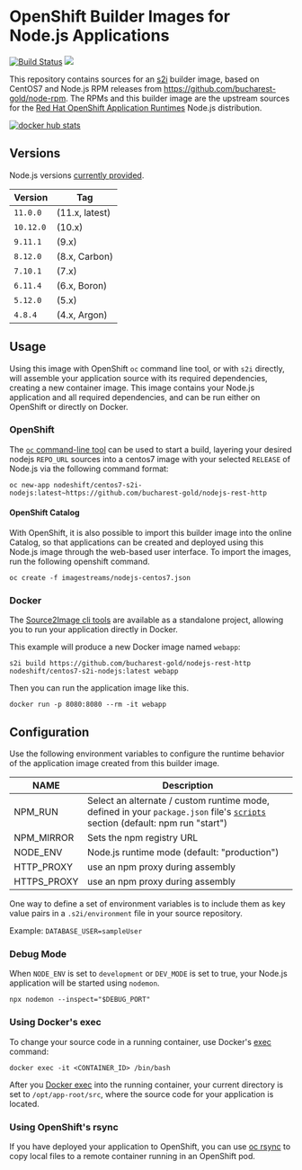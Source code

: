# OpenShift Builder Images for Node.js Applications

[![Build Status](https://travis-ci.org/bucharest-gold/centos7-s2i-nodejs.svg?branch=master)](https://travis-ci.org/bucharest-gold/centos7-s2i-nodejs)
[![](https://images.microbadger.com/badges/image/nodeshift/centos7-s2i-nodejs.svg)](https://microbadger.com/images/nodeshift/centos7-s2i-nodejs "Get your own image badge on microbadger.com")

This repository contains sources for an [s2i](https://github.com/openshift/source-to-image) builder image, based on CentOS7 and Node.js RPM releases from https://github.com/bucharest-gold/node-rpm. The RPMs and this builder image are the upstream
sources for the [Red Hat OpenShift Application Runtimes](https://developers.redhat.com/products/rhoar/overview/) Node.js
distribution.

[![docker hub stats](http://dockeri.co/image/nodeshift/centos7-s2i-nodejs)](https://hub.docker.com/r/nodeshift/centos7-s2i-nodejs/)

## Versions

Node.js versions [currently provided](https://hub.docker.com/r/nodeshift/centos7-s2i-nodejs/tags).

Version  | Tag
-------- | -----
`11.0.0` | (11.x, latest)
`10.12.0`| (10.x)
`9.11.1` | (9.x)
`8.12.0` | (8.x, Carbon)
`7.10.1` | (7.x)
`6.11.4` | (6.x, Boron)
`5.12.0` | (5.x)
`4.8.4`  | (4.x, Argon)

## Usage

Using this image with OpenShift `oc` command line tool, or with `s2i` directly, will
assemble your application source with its required dependencies, creating a new
container image. This image contains your Node.js application and all required dependencies,
and can be run either on OpenShift or directly on Docker.

### OpenShift

The [`oc` command-line tool](https://github.com/openshift/origin/releases) can be
used to start a build, layering your desired nodejs `REPO_URL` sources into a centos7
image with your selected `RELEASE` of Node.js via the following command format:

```
oc new-app nodeshift/centos7-s2i-nodejs:latest~https://github.com/bucharest-gold/nodejs-rest-http
```

#### OpenShift Catalog

With OpenShift, it is also possible to import this builder image into the
online Catalog, so that applications can be created and deployed using this Node.js
image through the web-based user interface. To import the images, run the following
openshift command.

```
oc create -f imagestreams/nodejs-centos7.json
```

### Docker

The [Source2Image cli tools](https://github.com/openshift/source-to-image/releases)
are available as a standalone project, allowing you to run your application directly
in Docker.

This example will produce a new Docker image named `webapp`:

```
s2i build https://github.com/bucharest-gold/nodejs-rest-http nodeshift/centos7-s2i-nodejs:latest webapp
```

Then you can run the application image like this.

```
docker run -p 8080:8080 --rm -it webapp
```

## Configuration

Use the following environment variables to configure the runtime behavior of the
application image created from this builder image.

NAME        | Description
------------|-------------
NPM_RUN     | Select an alternate / custom runtime mode, defined in your `package.json` file's [`scripts`](https://docs.npmjs.com/misc/scripts) section (default: npm run "start")
NPM_MIRROR  | Sets the npm registry URL
NODE_ENV    | Node.js runtime mode (default: "production")
HTTP_PROXY  | use an npm proxy during assembly
HTTPS_PROXY | use an npm proxy during assembly

One way to define a set of environment variables is to include them as key value pairs
in a `.s2i/environment` file in your source repository.

Example: `DATABASE_USER=sampleUser`

### Debug Mode

When `NODE_ENV` is set to `development` or `DEV_MODE` is set to true, your Node.js application
will be started using `nodemon`.

```
npx nodemon --inspect="$DEBUG_PORT"
```

### Using Docker's exec

To change your source code in a running container, use Docker's [exec](http://docker.io) command:

```
docker exec -it <CONTAINER_ID> /bin/bash
```

After you [Docker exec](http://docker.io) into the running container, your current directory is set
to `/opt/app-root/src`, where the source code for your application is located.

### Using OpenShift's rsync

If you have deployed your application to OpenShift, you can use
[oc rsync](https://docs.okd.io/latest/dev_guide/copy_files_to_container.html) to copy local
files to a remote container running in an OpenShift pod.
